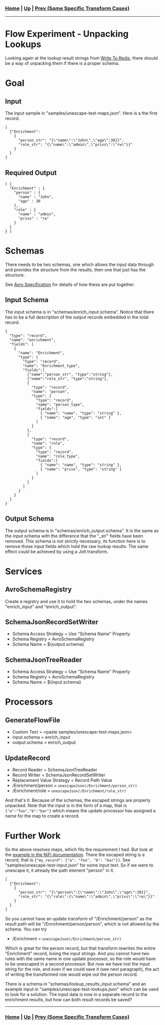 ### [Home](../README.md) | [Up](experiments.md) | [Prev (Some Specific Transform Cases)](experiment-some_specific_transform_cases.md)
---

# Flow Experiment - Unpacking Lookups

Looking again at the lookup result strings from [Write To Redis](experiment-write_to_redis.md), there should be a way of unpacking them if there is a proper schema.

# Goal

## Input

The input sample in "samples/unescape-test-maps.json". Here is a the first record.

```
[
  {"Enrichment":
    {
      "person_str": "{\"name\":\"John\",\"age\":30}}",
      "role_str": "{\"name\":\"admin\",\"privs\":\"rw\"}}"
    }
  }
]
```

## Required Output

```
[ {
  "Enrichment" : {
    "person" : {
      "name" : "John",
      "age" : 30
    },
    "role" : {
      "name" : "admin",
      "privs" : "rw"
    }
  }
} ]
```

# Schemas

There needs to be two schemas, one which allows the input data through and provides the structure from the results, then one that just has the structure.

See [Avro Specification](https://avro.apache.org/docs/current/spec.html) for details of how these are put together.

## Input Schema

The input schema is in "schemas/enrich_input.schema". Notice that there has to be a full description of the output records embedded in the total record.

```
{
  "type": "record",
  "name": "enrichment",
  "fields": [
    {
      "name": "Enrichment",
      "type": {
        "type": "record",
        "name": "Enrichment_type",
        "fields":[
          {"name":"person_str", "type":"string"},
          {"name":"role_str", "type":"string"},
          {
            "type": "record",
            "name": "person",
            "type": {
              "type": "record",
              "name": "person_type",
              "fields":[
                { "name": "name", "type": "string" },
                { "name": "age", "type": "int" }
              ]
            }
          },
          {
            "type": "record",
            "name": "role",
            "type": {
              "type": "record",
              "name": "role_type",
              "fields":[
                { "name": "name", "type": "string" },
                { "name": "privs", "type": "string" }
              ]
            }
          }
        ]
      }
    }
  ]
}
```

## Output Schema

The output schema is in "schemas/enrich_output.schema". It is the same as the input schema with the difference that the "_str" fields have been removed. This schema is not strictly necessary, its function here is to remove those input fields which hold the raw lookup results. The same effect could be achieved by using a Jolt transform.

# Services

## AvroSchemaRegistry

Create a registry and use it to hold the two schemas, under the names "enrich_input" and "enrich_output".

## SchemaJsonRecordSetWriter

* Schema Access Strategy = Use "Schema Name" Property
* Schema Registry = AvroSchemaRegistry
* Schema Name = ${output.schema}

## SchemaJsonTreeReader

* Schema Access Strategy = Use "Schema Name" Property
* Schema Registry = AvroSchemaRegistry
* Schema Name = ${input.schema}

# Processors

## GenerateFlowFile

* Custom Text = <paste samples/unescape-test-maps.json>
* input.schema = enrich_input
* output.schema = enrich_output

## UpdateRecord

* Record Reader = SchemaJsonTreeReader
* Record Writer = SchemaJsonRecordSetWriter
* Replacement Value Strategy = Record Path Value
* /Enrichment/person = ``unescapeJson(/Enrichment/person_str)``
* /Enrichment/role = ``unescapeJson(/Enrichment/role_str)``

And that's it. Because of the schemas, the escaped strings are properly unpacked. Note that the input is in the form of a map, that is ``{"a":"foo","b":"bar"}`` which means the update processor has assigned a name for the map to create a record.

# Further Work

So the above resolves maps, which fits the requirement I had. But look at the [example in the NiFi documentation](https://nifi.apache.org/docs/nifi-docs/html/record-path-guide.html#unescapejson). There the escaped string is a record, that is ``{"my_record": {"a": "foo", "b": "bar"}}``. See "samples/unescape-test-input.json" for some input text. So if we were to unescape it, it already the path element "person" in it.

```
[
  {"Enrichment":
    {
      "person_str": "{\"person\":{\"name\":\"John\",\"age\":30}}",
      "role_str": "{\"role\":{\"name\":\"admin\",\"privs\":\"rw\"}}"
    }
  }
]
```

So you cannot have an update transform of "/Enrichment/person" as the result path will be "/Enrichment/person/person", which is not allowed by the schema. You can try

* /Enrichment = ``unescapeJson(/Enrichment/person_str)``

Which is great for the person record, but that transform rewrites the entire "Enrichment" record, losing the input strings. And you cannot have two rules with the same name in one update processor, so the role would have to be unescaped in a second processor. But now we have lost the input string for the role, and even if we could save it (see next paragraph), the act of writing the transformed role would wipe out the person record.

There is a schema in "schemas/lookup_results_input.schema" and an example input in "samples/unescape-test-lookups.json" which can be used to look for a solution. The input data is now in a separate record to the enrichment results, but how can both result records be saved?

---
### [Home](../README.md) | [Up](experiments.md) | [Prev (Some Specific Transform Cases)](experiment-some_specific_transform_cases.md)
